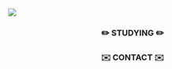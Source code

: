 ###
<img src="https://capsule-render.vercel.app/api?type=shark&color=e0c2e0&height=150&section=header&text=Kim%20%20Chae%20%20Eun&fontSize=55&fontColor=322b0c" />

<h3 align = "center"> ✏️ STUDYING ✏️ </h3>

<h3 align = "center"> ✉️ CONTACT ✉️ </h3>
<p align = "center">
            <a href = "mailto:kche011106@gmail.com" />
            <img src = "https://img.shields.io/badge/-Gmail-lightgrey />
</p>
           

<!--
**kche1106/kche1106** is a ✨ _special_ ✨ repository because its `README.md` (this file) appears on your GitHub profile.

Here are some ideas to get you started:

- 🔭 I’m currently working on ...
- 🌱 I’m currently learning ...
- 👯 I’m looking to collaborate on ...
- 🤔 I’m looking for help with ...
- 💬 Ask me about ...
- 📫 How to reach me: ...
- 😄 Pronouns: ...
- ⚡ Fun fact: ...
-->
